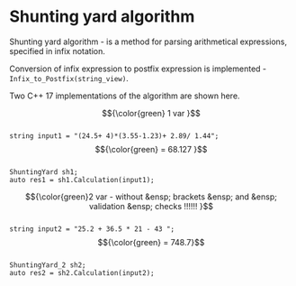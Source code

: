 # Shunting yard algorithm

Shunting yard algorithm - is a method for parsing arithmetical expressions, specified in infix notation.

Conversion of infix expression to postfix expression is implemented - `Infix_to_Postfix(string_view)`.

Two C++ 17 implementations of the algorithm are shown here.<br />


$${\color{green} 1 var  }$$<br />
`string input1 = "(24.5+ 4)*(3.55-1.23)+ 2.89/ 1.44";`  $${\color{green} = 68.127 }$$<br />
`ShuntingYard sh1;`<br />
`auto res1 = sh1.Calculation(input1);`<br />

$${\color{green}2 var - without &ensp; brackets &ensp; and &ensp; validation &ensp; checks !!!!!! }$$<br />
`string input2 = "25.2 + 36.5 * 21 - 43 ";` $${\color{green} = 748.7}$$<br />
`ShuntingYard_2 sh2;`<br />
`auto res2 = sh2.Calculation(input2);`

